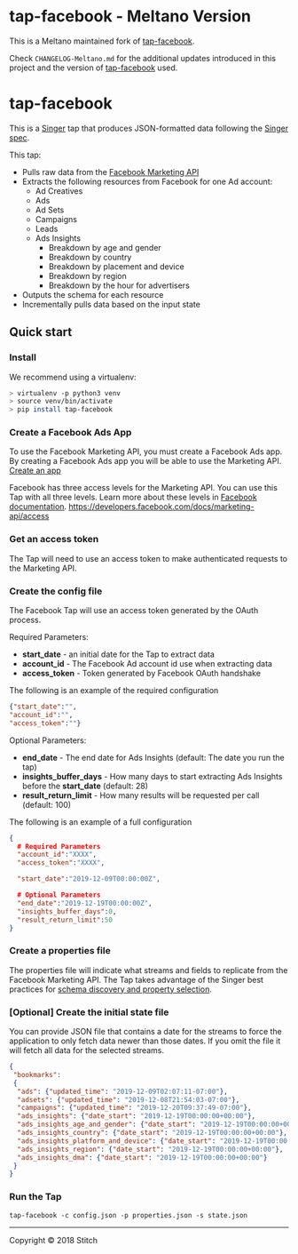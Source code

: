 # tap-facebook - Meltano Version

This is a Meltano maintained fork of [tap-facebook](https://github.com/singer-io/tap-facebook).

Check `CHANGELOG-Meltano.md` for the additional updates introduced in this project and the version of [tap-facebook](https://github.com/singer-io/tap-facebook) used.

# tap-facebook
This is a [Singer](https://singer.io) tap that produces JSON-formatted data following the [Singer spec](https://github.com/singer-io/getting-started/blob/master/SPEC.md).

This tap:
- Pulls raw data from the [Facebook Marketing API](https://developers.facebook.com/docs/marketing-apis)
- Extracts the following resources from Facebook for one Ad account:
  - Ad Creatives
  - Ads
  - Ad Sets
  - Campaigns
  - Leads
  - Ads Insights
    - Breakdown by age and gender
    - Breakdown by country
    - Breakdown by placement and device
    - Breakdown by region
    - Breakdown by the hour for advertisers
- Outputs the schema for each resource
- Incrementally pulls data based on the input state

## Quick start

### Install

We recommend using a virtualenv:

```bash
> virtualenv -p python3 venv
> source venv/bin/activate
> pip install tap-facebook
```

### Create a Facebook Ads App

To use the Facebook Marketing API, you must create a Facebook Ads app. By creating a Facebook Ads app you will be able to use the Marketing API. [Create an app](https://developers.facebook.com/docs/marketing-apis)

Facebook has three access levels for the Marketing API. You can use this Tap with all three levels. Learn more about these levels in [Facebook documentation](https://developers.facebook.com/docs/marketing-api/access). https://developers.facebook.com/docs/marketing-api/access

### Get an access token

The Tap will need to use an access token to make authenticated requests to the Marketing API.

### Create the config file

The Facebook Tap will use an access token generated by the OAuth process. 

Required Parameters:
- **start_date** - an initial date for the Tap to extract data  
- **account_id** - The Facebook Ad account id use when extracting data
- **access_token** - Token generated by Facebook OAuth handshake

The following is an example of the required configuration

```json
{"start_date":"",
"account_id":"",
"access_token":""}
```


Optional Parameters:
- **end_date** - The end date for Ads Insights (default: The date you run the tap)
- **insights_buffer_days** - How many days to start extracting Ads Insights before the **start_date** (default: 28)
- **result_return_limit** - How many results will be requested per call (default: 100)

The following is an example of a full configuration

```json
{
  # Required Parameters
  "account_id":"XXXX",
  "access_token":"XXXX",

  "start_date":"2019-12-09T00:00:00Z",

  # Optional Parameters
  "end_date":"2019-12-19T00:00:00Z",
  "insights_buffer_days":0,
  "result_return_limit":50
}
```

### Create a properties file

The properties file will indicate what streams and fields to replicate from the Facebook Marketing API. The Tap takes advantage of the Singer best practices for [schema discovery and property selection](https://github.com/singer-io/getting-started/blob/master/docs/DISCOVERY_MODE.md#discovery-mode).

### [Optional] Create the initial state file

You can provide JSON file that contains a date for the streams to force the application to only fetch data newer than those dates. If you omit the file it will fetch all data for the selected streams.

```json
{
 "bookmarks":
 {
  "ads": {"updated_time": "2019-12-09T02:07:11-07:00"},
  "adsets": {"updated_time": "2019-12-08T21:54:03-07:00"},
  "campaigns": {"updated_time": "2019-12-20T09:37:49-07:00"},
  "ads_insights": {"date_start": "2019-12-19T00:00:00+00:00"},
  "ads_insights_age_and_gender": {"date_start": "2019-12-19T00:00:00+00:00"},
  "ads_insights_country": {"date_start": "2019-12-19T00:00:00+00:00"},
  "ads_insights_platform_and_device": {"date_start": "2019-12-19T00:00:00+00:00"},
  "ads_insights_region": {"date_start": "2019-12-19T00:00:00+00:00"},
  "ads_insights_dma": {"date_start": "2019-12-19T00:00:00+00:00"}
 }
}
```

### Run the Tap

`tap-facebook -c config.json -p properties.json -s state.json`

---

Copyright &copy; 2018 Stitch

